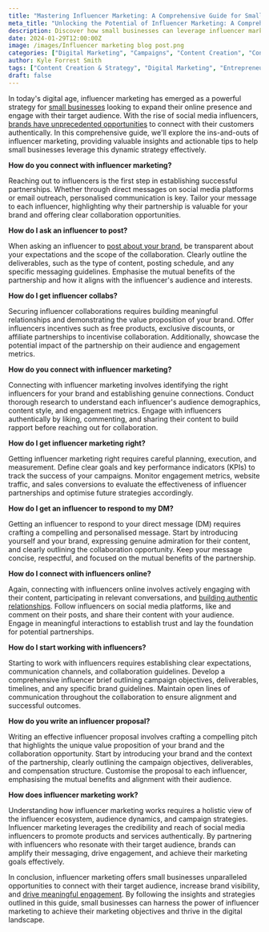 ```yaml
---
title: "Mastering Influencer Marketing: A Comprehensive Guide for Small Businesses"
meta_title: "Unlocking the Potential of Influencer Marketing: A Comprehensive Guide for Small Businesses"
description: Discover how small businesses can leverage influencer marketing to enhance brand visibility, engage with their audience, and drive meaningful growth. Learn effective strategies and avoid common pitfalls with our comprehensive guide.
date: 2024-01-29T12:00:00Z
image: /images/Influencer marketing blog post.png
categories: ["Digital Marketing", "Campaigns", "Content Creation", "Content Strategy", "Customer Engagement"]
author: Kyle Forrest Smith
tags: ["Content Creation & Strategy", "Digital Marketing", "Entrepreneurship & Career Growth", "Influencer Marketing", "Small Business"]
draft: false
---
```

In today's digital age, influencer marketing has emerged as a powerful strategy for [small businesses](https://essentialmillennial.com/blog/how-to-register-a-business-in-sout-h-africa-a-step-by-step-guide/) looking to expand their online presence and engage with their target audience. With the rise of social media influencers, [brands have unprecedented opportunities](https://essentialmillennial.com/blog/charting-the-path-to-millennial-brand-excellence/) to connect with their customers authentically. In this comprehensive guide, we'll explore the ins-and-outs of influencer marketing, providing valuable insights and actionable tips to help small businesses leverage this dynamic strategy effectively.

**How do you connect with influencer marketing?**

Reaching out to influencers is the first step in establishing successful partnerships. Whether through direct messages on social media platforms or email outreach, personalised communication is key. Tailor your message to each influencer, highlighting why their partnership is valuable for your brand and offering clear collaboration opportunities.

  

**How do I ask an influencer to post?**

When asking an influencer to [post about your brand](https://essentialmillennial.com/blog/the-intersection-of-creator-economy-trends-and-digital-marketing-navigating-the-future/), be transparent about your expectations and the scope of the collaboration. Clearly outline the deliverables, such as the type of content, posting schedule, and any specific messaging guidelines. Emphasise the mutual benefits of the partnership and how it aligns with the influencer's audience and interests.

  

**How do I get influencer collabs?**

Securing influencer collaborations requires building meaningful relationships and demonstrating the value proposition of your brand. Offer influencers incentives such as free products, exclusive discounts, or affiliate partnerships to incentivise collaboration. Additionally, showcase the potential impact of the partnership on their audience and engagement metrics.

  

**How do you connect with influencer marketing?**

Connecting with influencer marketing involves identifying the right influencers for your brand and establishing genuine connections. Conduct thorough research to understand each influencer's audience demographics, content style, and engagement metrics. Engage with influencers authentically by liking, commenting, and sharing their content to build rapport before reaching out for collaboration.

  

**How do I get influencer marketing right?**

Getting influencer marketing right requires careful planning, execution, and measurement. Define clear goals and key performance indicators (KPIs) to track the success of your campaigns. Monitor engagement metrics, website traffic, and sales conversions to evaluate the effectiveness of influencer partnerships and optimise future strategies accordingly.

  

**How do I get an influencer to respond to my DM?**

Getting an influencer to respond to your direct message (DM) requires crafting a compelling and personalised message. Start by introducing yourself and your brand, expressing genuine admiration for their content, and clearly outlining the collaboration opportunity. Keep your message concise, respectful, and focused on the mutual benefits of the partnership.

  

**How do I connect with influencers online?**

Again, connecting with influencers online involves actively engaging with their content, participating in relevant conversations, and [building authentic relationships](https://bombbomb.com/blog/building-relationships-with-customers/). Follow influencers on social media platforms, like and comment on their posts, and share their content with your audience. Engage in meaningful interactions to establish trust and lay the foundation for potential partnerships.

  

**How do I start working with influencers?**

Starting to work with influencers requires establishing clear expectations, communication channels, and collaboration guidelines. Develop a comprehensive influencer brief outlining campaign objectives, deliverables, timelines, and any specific brand guidelines. Maintain open lines of communication throughout the collaboration to ensure alignment and successful outcomes.

  

**How do you write an influencer proposal?**

Writing an effective influencer proposal involves crafting a compelling pitch that highlights the unique value proposition of your brand and the collaboration opportunity. Start by introducing your brand and the context of the partnership, clearly outlining the campaign objectives, deliverables, and compensation structure. Customise the proposal to each influencer, emphasising the mutual benefits and alignment with their audience.

  

**How does influencer marketing work?**

Understanding how influencer marketing works requires a holistic view of the influencer ecosystem, audience dynamics, and campaign strategies. Influencer marketing leverages the credibility and reach of social media influencers to promote products and services authentically. By partnering with influencers who resonate with their target audience, brands can amplify their messaging, drive engagement, and achieve their marketing goals effectively.

  

In conclusion, influencer marketing offers small businesses unparalleled opportunities to connect with their target audience, increase brand visibility, and [drive meaningful engagement](https://essentialmillennial.com/blog/the-rise-of-ai-powered-chatbots-transforming-customer-engagement/). By following the insights and strategies outlined in this guide, small businesses can harness the power of influencer marketing to achieve their marketing objectives and thrive in the digital landscape.
